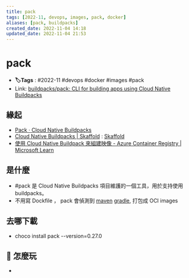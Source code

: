 ```yaml
---
title: pack
tags: [2022-11, devops, images, pack, docker]
aliases: [pack, buildpacks]
created_date: 2022-11-04 14:18
updated_date: 2022-11-04 21:53
---
```


# pack

- **🏷️Tags** :   #2022-11 #devops  #docker #images #pack
- Link: [buildpacks/pack: CLI for building apps using Cloud Native Buildpacks](https://github.com/buildpacks/pack)

## 緣起

- [Pack · Cloud Native Buildpacks](https://buildpacks.io/docs/tools/pack/)
- [Cloud Native Buildpacks | Skaffold](https://skaffold.dev/docs/pipeline-stages/builders/buildpacks/) :  [Skaffold](../01-Concepts-of-Software-Development/skaffold.md)
- [使用 Cloud Native Buildpack 來組建映像 - Azure Container Registry | Microsoft Learn](https://learn.microsoft.com/zh-tw/azure/container-registry/container-registry-tasks-pack-build)

## 是什麼

- #pack 是 Cloud Native Buildpacks 項目維護的一個工具，用於支持使用 buildpacks。
- 不用寫 Dockfile ， pack 會偵測到 [maven](../01-Concepts-of-Software-Development/java/maven.md)  [gradle](../01-Concepts-of-Software-Development/java/gradle.md), 打包成 OCI images

## 去哪下載

- choco install pack --version=0.27.0

## 📝 怎麼玩

- 
